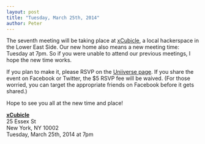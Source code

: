 ```yaml
---
layout: post
title: "Tuesday, March 25th, 2014"
author: Peter
---
```


The seventh meeting will be taking place at [xCubicle](http://www.xcubicle.com/), a local hackerspace in the Lower East Side.
Our new home also means a new meeting time: Tuesday at 7pm. So if you were unable to attend our previous meetings, I hope the
new time works.

If you plan to make it, please RSVP on the [Uniiverse page](https://www.uniiverse.com/listings/nyc-mesh-net-1st-meetup-xcubicle-tickets-new-york-city-1M846/1395788400).
If you share the event on Facebook or Twitter, the $5 RSVP fee will be waived. (For those worried,
you can target the appropriate friends on Facebook before it gets shared.)

Hope to see you all at the new time and place!

__[xCubicle](https://www.google.com/maps?q=xCubicle+~+Hybrid+Tech+%26+Skillshare+Hackerspace&hl=en&sll=40.7154746,-73.9898687&sspn=0.0062454,0.0109864&t=m&z=17&iwloc=A)__<br>
25 Essex St<br>
New York, NY 10002<br>
Tuesday, March 25th, 2014 at 7pm
